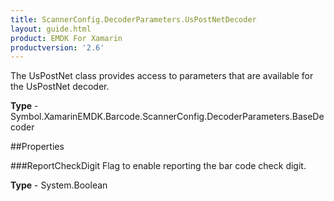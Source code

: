 ```yaml
---
title: ScannerConfig.DecoderParameters.UsPostNetDecoder
layout: guide.html 
product: EMDK For Xamarin 
productversion: '2.6' 
---
```

The UsPostNet class provides access to parameters that are available for the UsPostNet decoder.

**Type** - Symbol.XamarinEMDK.Barcode.ScannerConfig.DecoderParameters.BaseDecoder

##Properties

###ReportCheckDigit
Flag to enable reporting the bar code check digit.

**Type** - System.Boolean



